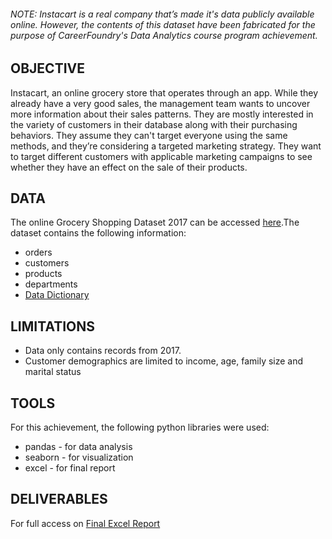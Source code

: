 ###### _NOTE: Instacart is a real company that’s made it's data publicly available online. However, the contents of this dataset have been fabricated for the purpose of CareerFoundry's Data Analytics course program achievement._


## OBJECTIVE 
Instacart, an online grocery store that operates through an app. While they already have a very good sales, the management team wants to uncover more information about their sales patterns. They are mostly interested in the variety of customers in their database along with their purchasing behaviors. They assume they can't target everyone using the same methods, and they’re considering a targeted marketing strategy. They want to target different customers with applicable marketing campaigns to see whether they have an effect on the sale of their products. 

## DATA
The online Grocery Shopping Dataset 2017 can be accessed [here](https://gist.github.com/jeremystan/c3b39d947d9b88b3ccff3147dbcf6c6b).The dataset contains the following information: 
 * orders
 * customers
 * products
 * departments
 * [Data Dictionary](https://gist.github.com/jeremystan/c3b39d947d9b88b3ccff3147dbcf6c6b)

## LIMITATIONS
* Data only contains records from 2017.
* Customer demographics are limited to income, age, family size and marital status

## TOOLS
For this achievement, the following python libraries were used:
  * pandas - for data analysis
  * seaborn - for visualization
  * excel - for final report
 
 ## DELIVERABLES
  For full access on [Final Excel Report](https://github.com/gskelley/Instacart_Analysis/blob/main/05%20Sent%20to%20client/Instacart%20Final%20Report.xlsx)

